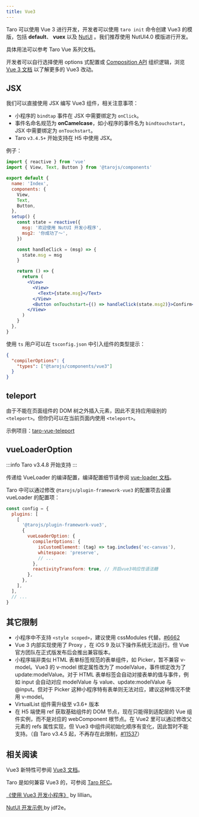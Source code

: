 ```yaml
---
title: Vue3
---
```


Taro 可以使用 Vue 3 进行开发，开发者可以使用 `taro init` 命令创建 Vue3 的模版，包括 **default**、 **vuex** 以及 [NutUI](https://nutui.jd.com/) 。我们推荐使用 NutUI4.0 模版进行开发。

具体用法可以参考 Taro Vue 系列文档。

开发者可以自行选择使用 options 式配置或 [Composition API](https://v3.vuejs.org/guide/composition-api-introduction.html) 组织逻辑，浏览 [Vue 3 文档](https://v3.vuejs.org/) 以了解更多的 Vue3 改动。

## JSX

我们可以直接使用 JSX 编写 Vue3 组件，相关注意事项：

- 小程序的 `bindtap` 事件在 JSX 中需要绑定为 `onClick`。
- 事件名命名规范为 **onCamelcase**，如小程序的事件名为 `bindtouchstart`，JSX 中需要绑定为 `onTouchstart`。
- Taro `v3.4.5+` 开始支持在 H5 中使用 JSX。

例子：

```jsx
import { reactive } from 'vue'
import { View, Text, Button } from '@tarojs/components'

export default {
  name: 'Index',
  components: {
    View,
    Text,
    Button,
  },
  setup() {
    const state = reactive({
      msg: '欢迎使用 NutUI 开发小程序',
      msg2: '你成功了～',
    })

    const handleClick = (msg) => {
      state.msg = msg
    }

    return () => {
      return (
        <View>
          <View>
            <Text>{state.msg}</Text>
          </View>
          <Button onTouchstart={() => handleClick(state.msg2)}>Confirm</Button>
        </View>
      )
    }
  },
}
```

使用 `ts` 用户可以在 `tsconfig.json` 中引入组件的类型提示：

```json
{
  "compilerOptions": {
    "types": ["@tarojs/components/vue3"]
  }
}
```

## teleport

由于不能在页面组件的 DOM 树之外插入元素，因此不支持应用级别的 `<teleport>`。但你仍可以在当前页面内使用 `<teleport>`。

示例项目：[taro-vue-teleport](https://github.com/AdvancedCat/taro-vue-teleport)

## vueLoaderOption

:::info
Taro v3.4.8 开始支持
:::

传递给 VueLoader 的编译配置，编译配置细节请参阅 [vue-loader 文档](https://vue-loader.vuejs.org/options.html)。

Taro 中可以通过修改 `@tarojs/plugin-framework-vue3` 的配置项去设置 vueLoader 的配置项：

```js title="config/index.js"
const config = {
  plugins: [
    [
      '@tarojs/plugin-framework-vue3',
      {
        vueLoaderOption: {
          compilerOptions: {
            isCustomElement: (tag) => tag.includes('ec-canvas'),
            whitespace: 'preserve',
            // ...
          },
          reactivityTransform: true, // 开启vue3响应性语法糖
        },
      },
    ],
  ],
  // ...
}
```

## 其它限制

- 小程序中不支持 `<style scoped>`，建议使用 cssModules 代替。[#6662](https://github.com/NervJS/taro/issues/6662)
- Vue 3 内部实现使用了 Proxy ，在 iOS 9 及以下操作系统无法运行。但 Vue 官方团队在正式版发布后会推出兼容版本。
- 小程序端非类似 HTML 表单标签规范的表单组件，如 Picker，暂不兼容 v-model。Vue3 的 v-model 绑定属性改为了 modelValue，事件绑定改为了 update:modelValue。对于 HTML 表单标签会自动对接表单的值与事件，例如 input 会自动对应 modelValue 与 value、update:modelValue 与 @input。但对于 Picker 这种小程序特有表单则无法对应，建议这种情况不使用 v-model。
- VirtualList 组件需升级至 v3.6+ 版本
- 在 H5 端使用 ref 获取基础组件的 DOM 节点，现在只能得到适配层的 Vue 组件实例，而不是对应的 webComponent 根节点。在 Vue2 里可以通过修改父元素的 refs 属性实现，但 Vue3 中组件间初始化顺序有变化，因此暂时不能支持。（自 Taro v3.4.5 起，不再存在此限制，[#11537](https://github.com/NervJS/taro/pull/11537)）

## 相关阅读

Vue3 新特性可参阅 [Vue3 文档](https://v3.vuejs.org/guide/migration/introduction.html#notable-new-features)。

Taro 是如何兼容 Vue3 的，可参阅 [Taro RFC](https://github.com/NervJS/taro-rfcs/blob/master/rfcs/0001-vue-3-support.md)。

[《使用 Vue3 开发小程序》](https://taro-club.jd.com/topic/2267/%E4%BD%BF%E7%94%A8-vue3-%E5%BC%80%E5%8F%91%E5%B0%8F%E7%A8%8B%E5%BA%8F) by lillian。

[ NutUI 开发示例 ](https://github.com/jdf2e/nutui-demo/tree/master/taro) by jdf2e。
